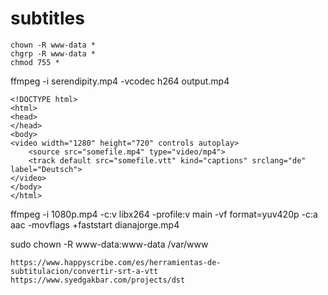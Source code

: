 # subtitles

```
chown -R www-data *
chgrp -R www-data *
chmod 755 *
```

ffmpeg -i serendipity.mp4 -vcodec h264 output.mp4
```
<!DOCTYPE html>
<html>
<head>
</head>
<body>
<video width="1280" height="720" controls autoplay>
    <source src="somefile.mp4" type="video/mp4">
    <track default src="somefile.vtt" kind="captions" srclang="de" label="Deutsch">
</video>
</body>
</html>
```



ffmpeg -i 1080p.mp4 -c:v libx264 -profile:v main -vf format=yuv420p -c:a aac -movflags +faststart dianajorge.mp4


sudo chown -R www-data:www-data /var/www

```
https://www.happyscribe.com/es/herramientas-de-subtitulacion/convertir-srt-a-vtt
https://www.syedgakbar.com/projects/dst
```

